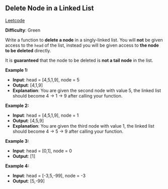 ## Delete Node in a Linked List

[Leetcode](https://leetcode.com/problems/delete-node-in-a-linked-list/)

**Difficulty**: Green

Write a function to __delete a node__ in a singly-linked list. You will __not__ be given access to the ```head``` of the list, instead you will be given access to __the node to be deleted__ directly.

It is __guaranteed__ that the node to be deleted is __not a tail node__ in the list.

**Example 1:**
- **Input**: head = [4,5,1,9], node = 5
- **Output**: [4,1,9]
- **Explanation**: You are given the second node with value 5, the linked list should become 4 -> 1 -> 9 after calling your function.

**Example 2:**
- **Input**: head = [4,5,1,9], node = 1
- **Output**: [4,5,9]
- **Explanation**: You are given the third node with value 1, the linked list should become 4 -> 5 -> 9 after calling your function.

**Example 3:**
- **Input**: head = [0,1], node = 0
- **Output**: [1]

**Example 4:**
- **Input**: head = [-3,5,-99], node = -3
- **Output**: [5,-99]
